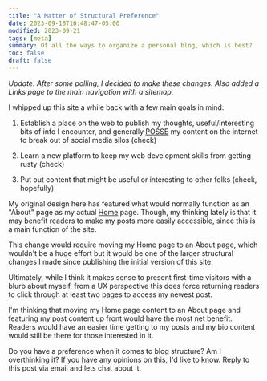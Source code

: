 ```yaml
---
title: "A Matter of Structural Preference"
date: 2023-09-18T16:48:47-05:00
modified: 2023-09-21
tags: [meta]
summary: Of all the ways to organize a personal blog, which is best?
toc: false
draft: false
---
```


*Update: After some polling, I decided to make these changes. Also added a Links page to the main navigation with a sitemap.*

I whipped up this site a while back with a few main goals in mind:

1. Establish a place on the web to publish my thoughts, useful/interesting bits of info I encounter, and generally [POSSE](https://indieweb.org/POSSE) my content on the internet to break out of social media silos (check)

2. Learn a new platform to keep my web development skills from getting rusty (check)

3. Put out content that might be useful or interesting to other folks (check, hopefully)

My original design here has featured what would normally function as an "About" page as my actual [Home](/) page. Though, my thinking lately is that it may benefit readers to make my posts more easily accessible, since this is a main function of the site.

This change would require moving my Home page to an About page, which wouldn't be a huge effort but it would be one of the larger structural changes I made since publishing the initial version of this site.

Ultimately, while I think it makes sense to present first-time visitors with a blurb about myself, from a UX perspective this does force returning readers to click through at least two pages to access my newest post.

I'm thinking that moving my Home page content to an About page and featuring my post content up front would have the most net benefit. Readers would have an easier time getting to my posts and my bio content would still be there for those interested in it.

Do you have a preference when it comes to blog structure? Am I overthinking it? If you have any opinions on this, I'd like to know. Reply to this post via email and lets chat about it.